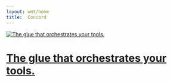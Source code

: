 ```yaml
---
layout: wmt/home
title:  Concord
---
```

<div class="landingPage">
  <div class="container">
    <div class="row">
      <div class="col-md-12">
        <a href="./overview/index.html">
          <img src="./assets/img/concord-the-glue.png" alt="The glue that orchestrates your tools." class="img-responsive" />
          <h1>The glue that orchestrates your tools.</h1>
        </a>
      </div>
    </div>
  </div>
</div>
